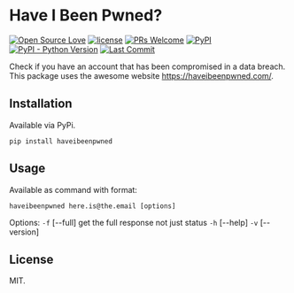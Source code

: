 # Have I Been Pwned?
[![Open Source Love](https://badges.frapsoft.com/os/v1/open-source.svg?v=103)](https://github.com/ellerbrock/open-source-badges/)
[![license](https://img.shields.io/github/license/marinko-peso/haveibeenpwned.svg)](https://github.com/marinko-peso/haveibeenpwned/blob/master/LICENSE)
[![PRs Welcome](https://img.shields.io/badge/PRs-welcome-brightgreen.svg)](http://makeapullrequest.com)
[![PyPI](https://img.shields.io/pypi/v/haveibeenpwned.svg)](https://pypi.org/project/haveibeenpwned/)
[![PyPI - Python Version](https://img.shields.io/pypi/pyversions/haveibeenpwned.svg)](https://pypi.org/project/haveibeenpwned/)
[![Last Commit](https://img.shields.io/github/last-commit/marinko-peso/haveibeenpwned.svg?maxAge=3600)](https://github.com/marinko-peso/haveibeenpwned/commits/master)

Check if you have an account that has been compromised in a data breach.
This package uses the awesome website https://haveibeenpwned.com/.


## Installation

Available via PyPi.
```
pip install haveibeenpwned
```


## Usage

Available as command with format:
```
haveibeenpwned here.is@the.email [options]
```
Options:
```-f``` [--full] get the full response not just status
```-h``` [--help]
```-v``` [--version]



## License

MIT.
